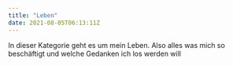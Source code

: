 ```yaml
---
title: "Leben"
date: 2021-08-05T06:13:11Z
---
```


In dieser Kategorie geht es um mein Leben. Also alles was mich so beschäftigt und welche Gedanken ich los werden will

